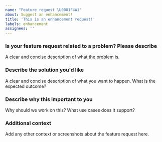 ```yaml
---
name: "Feature request \U0001F4A1"
about: Suggest an enhancement!
title: 'This is an enhancement request!'
labels: enhancement
assignees: ''
---
```


<!--
Before opening a new issue, please search existing issues: https://github.com/newrelic/docs-website/issues.

 DISCLAIMER: Not every feature request will be worked on, but hearing about what you want is important. Don't be afraid to add a feature request! -->

### Is your feature request related to a problem? Please describe

A clear and concise description of what the problem is.

### Describe the solution you'd like

A clear and concise description of what you want to happen. What is the expected outcome?

### Describe why this important to you

Why should we work on this? What use cases does it support?

### Additional context

Add any other context or screenshots about the feature request here.
